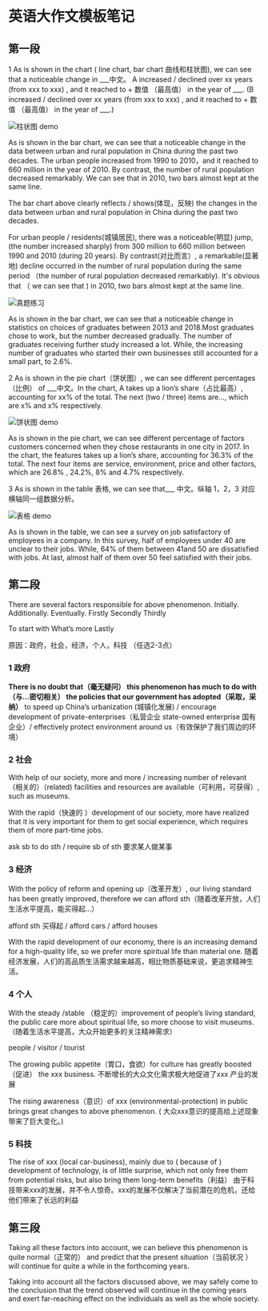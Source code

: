 # 英语大作文模板笔记

## 第一段

1 As is shown in the chart ( line chart, bar chart 曲线和柱状图), we can see that a noticeable change in ___中文。 A increased / declined over xx years (from xxx to xxx) , and it reached to + 数值 （最高值） in the year of ___.  (B increased / declined over xx years (from xxx to xxx) , and it reached to + 数值 （最高值） in the year of ___.)

![柱状图 demo](images/chart3.png)

As is shown in the bar chart, we can see that a noticeable change in the data between urban and rural population in China during the past two decades. The urban people increased from 1990 to 2010，and it reached to 660 million in the year of 2010. By contrast, the number of rural population decreased remarkably. We can see that in 2010, two bars almost kept at the same line.

The bar chart above clearly reflects / shows(体现，反映) the changes in the data between urban and rural population in China during the past two decades.

For urban people / residents(城镇居民), there was a noticeable(明显) jump, (the number increased sharply) from 300 million to 660 million between 1990 and 2010 (during 20 years). By contrast(对比而言）, a remarkable(显著地) decline occurred in the number of rural population during the same period （the number of rural population decreased remarkably). It's obvious that （ we can see that ) in 2010, two bars almost kept at the same line.

![真题练习](images/chart4.png)

As is shown in the bar chart, we can see that a noticeable change in statistics on choices of graduates between 2013 and 2018.Most graduates chose to work, but the number decreased gradually. The number of graduates receiving further study increased a lot. While, the increasing number of graduates who started their own businesses still accounted for a small part, to 2.6%.

2 As is shown in the pie chart（饼状图）, we can see different percentages（比例） of ___中文。In the chart, A takes up a lion’s share（占比最高）, accounting for xx% of the total. The next (two / three) items are..., which are x% and x% respectively.

![饼状图 demo](images/chart2.png)

As is shown in the pie chart, we can see different percentage of factors customers concerned when they chose restaurants in one city in 2017. In the chart, the features takes up a lion’s share, accounting for 36.3% of the total. The next four items are service, environment,  price and other factors, which are 26.8% , 24.2%, 8% and 4.7% respectively.

3 As is shown in the table 表格, we can see that___ 中文。纵轴 1，2，3 对应横轴同一组数据分析。

![表格 demo](images/chart1.png)

As is shown in the table, we can see a survey on job satisfactory of employees in a company. In this survey, half of employees under 40 are unclear to their jobs. While, 64% of them between 41and 50 are dissatisfied  with jobs. At last, almost half of them over 50 feel satisfied with their jobs.

## 第二段

There are several factors responsible for above phenomenon. Initially. Additionally. Eventually. Firstly Secondly Thirdly

To start with  What’s more Lastly

原因：政府，社会，经济，个人，科技 （任选2-3点）

### 1 政府

**There is no doubt that（毫无疑问） this phenomenon has much to do with（与...密切相关） the policies that our government has adopted（采取，采纳）** to speed up China’s urbanization (城镇化发展) / encourage development of private-enterprises（私营企业 state-owned enterprise 国有企业）/ effectively protect environment around us（有效保护了我们周边的环境）

### 2 社会

With help of our society, more and more / increasing number of relevant（相关的）（related) facilities and resources are available（可利用，可获得）, such as museums.

With the rapid（快速的 ）development of our society, more have realized that it is very important for them to get social experience, which requires them of more part-time jobs.

ask sb to do sth / require sb of sth 要求某人做某事

### 3 经济

With the policy of reform and opening up（改革开发）, our living standard has been greatly improved, therefore we can afford sth（随着改革开放，人们生活水平提高，能买得起...）

afford sth 买得起 / afford cars / afford houses

With the rapid development of our economy, there is an increasing demand for a high-quality life, so we prefer more spiritual life than material one.
随着经济发展，人们的高品质生活需求越来越高，相比物质基础来说，更追求精神生活。

### 4 个人

With the steady /stable （稳定的）improvement of people’s living standard, the public care more about spiritual life, so more choose to visit museums.（随着生活水平提高，大众开始更多的关注精神需求）

people / visitor / tourist

The growing public appetite（胃口，食欲）for culture has greatly boosted（促进） the xxx business.
不断增长的大众文化需求极大地促进了xxx 产业的发展

The rising awareness（意识）of xxx (environmental-protection) in public brings great changes to above phenomenon. ( 大众xxx意识的提高给上述现象带来了巨大变化。)

### 5 科技

The rise of xxx (local car-business), mainly due to ( because of ) development of technology, is of little surprise, which not only free them from potential risks, but also bring them long-term benefits（利益）
由于科技带来xxx的发展，并不令人惊奇。xxx的发展不仅解决了当前潜在的危机，还给他们带来了长远的利益

## 第三段

Taking all these factors into account, we can believe this phenomenon is quite normal（正常的） and predict that the present situation（当前状况 ）will continue for quite a while in the forthcoming years.

Taking into account all the factors discussed above, we may safely
come to the conclusion that the trend observed will continue in the coming years and exert far-reaching effect on the individuals as well as the whole society.
